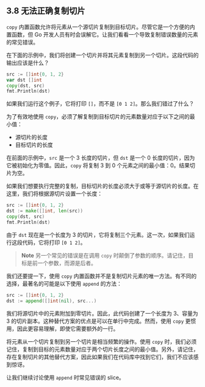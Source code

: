 ## 3.8 无法正确复制切片

`copy` 内置函数允许将元素从一个源切片复制到目标切片。尽管它是一个方便的内置函数，但 Go 开发人员有时会误解它。让我们看看一个导致复制错误数量的元素的常见错误。

在下面的示例中，我们将创建一个切片并将其元素复制到另一个切片。这段代码的输出应该是什么？

```go
src := []int{0, 1, 2}
var dst []int
copy(dst, src)
fmt.Println(dst)
```

如果我们运行这个例子，它将打印 `[]`，而不是 `[0 1 2]`。那么我们错过了什么？

为了有效地使用 `copy`，必须了解复制到目标切片的元素数量对应于以下之间的最小值：

* 源切片的长度
* 目标切片的长度

在前面的示例中，`src` 是一个 3 长度的切片，但 `dst` 是一个 0 长度的切片，因为它被初始化为零值。因此，`copy` 将复制 3 到 0 个元素之间的最小值：0。结果切片为空。

如果我们想要执行完整的复制，目标切片的长度必须大于或等于源切片的长度。在这里，我们将根据源切片设置一个长度：

```go
src := []int{0, 1, 2}
dst := make([]int, len(src))
copy(dst, src)
fmt.Println(dst)
```

由于 `dst` 现在是一个长度为 3 的切片，它将复制三个元素。这一次，如果我们运行这段代码，它将打印 `[0 1 2]`。

> **Note** 另一个常见的错误是在调用 `copy` 时颠倒了参数的顺序。请记住，目标是前一个参数，而源是后者。

我们还要提一下，使用 `copy` 内置函数并不是复制切片元素的唯一方法。有不同的选择，最著名的可能是以下使用 `append` 的方法：

```go
src := []int{0, 1, 2}
dst := append([]int(nil), src...)
```

我们将源切片中的元素附加到零切片。因此，此代码创建了一个长度为 3、容量为 3 的切片副本。这种替代方案的优点是可以在单行中完成。然而，使用 `copy` 更惯用，因此更容易理解，即使它需要额外的一行。

将元素从一个切片复制到另一个切片是相当频繁的操作。使用 `copy` 时，我们必须记住，复制到目标的元素数量对应于两个切片长度之间的最小值。另外，请记住，存在复制切片的其他替代方案，因此如果我们在代码库中找到它们，我们不应该感到惊讶。

让我们继续讨论使用 `append` 时常见错误的 slice。